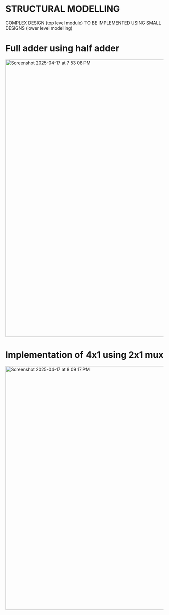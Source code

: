# STRUCTURAL MODELLING 
COMPLEX DESIGN (top level module) TO BE IMPLEMENTED USING SMALL DESIGNS (lower level modelling)

# Full adder using half adder
<img width="881" alt="Screenshot 2025-04-17 at 7 53 08 PM" src="https://github.com/user-attachments/assets/c7b68d0b-e33f-4cdf-9410-98f600b7ec81" />

# Implementation of 4x1 using 2x1 mux
<img width="775" alt="Screenshot 2025-04-17 at 8 09 17 PM" src="https://github.com/user-attachments/assets/5c60cee0-0810-43c4-9a22-74354fdfae6c" />
